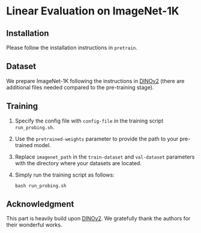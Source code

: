 # Linear Evaluation on ImageNet-1K


## Installation
Please follow the installation instructions in `pretrain`.

## Dataset
We prepare ImageNet-1K following the instructions in [DINOv2](https://github.com/facebookresearch/dinov2/tree/main?tab=readme-ov-file#data-preparation) (there are additional files needed compared to the pre-training stage).

## Training
1. Specify the config file with `config-file` in the training script `run_probing.sh`.
2. Use the `pretrained-weights` parameter to provide the path to your pre-trained model.
3. Replace `imagenet_path` in the `train-dataset` and `val-dataset` parameters with the directory where your datasets are located.
4. Simply run the training script as follows:

   ```
   bash run_probing.sh
   ```

## Acknowledgment

This part is heavily build upon [DINOv2](https://github.com/facebookresearch/dinov2). We gratefully thank the authors for their wonderful works.